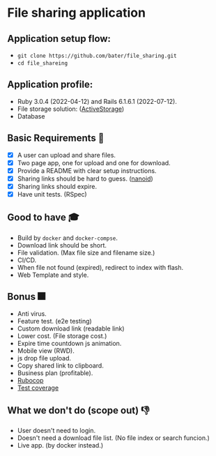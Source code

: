 # File sharing application

## Application setup flow:
* `git clone https://github.com/bater/file_sharing.git`
* `cd file_shareing`

## Application profile:
* Ruby 3.0.4 (2022-04-12) and Rails 6.1.6.1 (2022-07-12).
* File storage solution: ([ActiveStorage](https://guides.rubyonrails.org/active_storage_overview.html))
* Database

## Basic Requirements :school_satchel:
- [x] A user can upload and share files.
- [x] Two page app, one for upload and one for download.
- [x] Provide a README with clear setup instructions.
- [x] Sharing links should be hard to guess. ([nanoid](https://github.com/radeno/nanoid.rb))
- [x] Sharing links should expire.
- [x] Have unit tests. (RSpec)

## Good to have :mortar_board:
* Build by `docker` and `docker-compse`.
* Download link should be short.
* File validation. (Max file size and filename size.)
* CI/CD.
* When file not found (expired), redirect to index with flash.
* Web Template and style.

## Bonus :fireworks:
* Anti virus.
* Feature test. (e2e testing)
* Custom download link (readable link)
* Lower cost. (File storage cost.)
* Expire time countdown js animation.
* Mobile view (RWD).
* js drop file upload.
* Copy shared link to clipboard.
* Business plan (profitable).
* [Rubocop](https://github.com/rubocop/rubocop)
* [Test coverage](https://github.com/simplecov-ruby/simplecov)

## What we don't do (scope out) :-1:
* User doesn't need to login.
* Doesn't need a download file list. (No file index or search funcion.)
* Live app. (by docker instead.)
